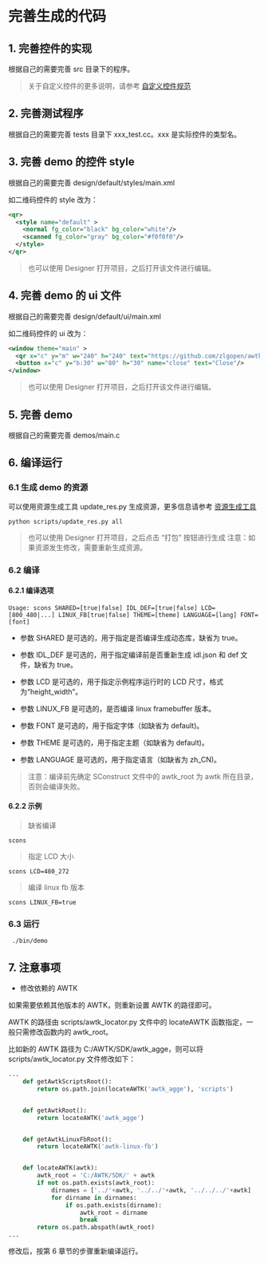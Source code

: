 
# 完善生成的代码

## 1. 完善控件的实现

根据自己的需要完善 src 目录下的程序。

> 关于自定义控件的更多说明，请参考 [自定义控件规范](https://github.com/zlgopen/awtk/blob/master/docs/custom_widget_rules.md)

## 2. 完善测试程序

根据自己的需要完善 tests 目录下 xxx_test.cc。xxx 是实际控件的类型名。

## 3. 完善 demo 的控件 style

根据自己的需要完善 design/default/styles/main.xml

如二维码控件的 style 改为：

```xml
<qr>
  <style name="default" >
    <normal fg_color="black" bg_color="white"/>
    <scanned fg_color="gray" bg_color="#f0f0f0"/>
  </style>
</qr>
```
> 也可以使用 Designer 打开项目，之后打开该文件进行编辑。

## 4. 完善 demo 的 ui 文件

根据自己的需要完善 design/default/ui/main.xml

如二维码控件的 ui 改为：

```xml
<window theme="main" >
  <qr x="c" y="m" w="240" h="240" text="https://github.com/zlgopen/awtk" />
  <button x="c" y="b:30" w="80" h="30" name="close" text="Close"/>
</window>
```
> 也可以使用 Designer 打开项目，之后打开该文件进行编辑。

## 5. 完善 demo

根据自己的需要完善 demos/main.c

## 6. 编译运行

### 6.1 生成 demo 的资源

可以使用资源生成工具 update_res.py 生成资源，更多信息请参考 [资源生成工具](../template/scripts/README.md)

```
python scripts/update_res.py all
```
> 也可以使用 Designer 打开项目，之后点击 “打包” 按钮进行生成
> 注意：如果资源发生修改，需要重新生成资源。


### 6.2 编译

#### 6.2.1 编译选项

```
Usage: scons SHARED=[true|false] IDL_DEF=[true|false] LCD=[800_480|...] LINUX_FB[true|false] THEME=[theme] LANGUAGE=[lang] FONT=[font]
```

* 参数 SHARED 是可选的，用于指定是否编译生成动态库，缺省为 true。

* 参数 IDL_DEF 是可选的，用于指定编译前是否重新生成 idl.json 和 def 文件，缺省为 true。

* 参数 LCD 是可选的，用于指定示例程序运行时的 LCD 尺寸，格式为“height_width”。

* 参数 LINUX_FB 是可选的，是否编译 linux framebuffer 版本。

* 参数 FONT 是可选的，用于指定字体（如缺省为 default)。

* 参数 THEME 是可选的，用于指定主题（如缺省为 default)。

* 参数 LANGUAGE 是可选的，用于指定语言（如缺省为 zh_CN)。

> 注意：编译前先确定 SConstruct 文件中的 awtk_root 为 awtk 所在目录，否则会编译失败。

#### 6.2.2 示例

> 缺省编译

```
scons
```

> 指定 LCD 大小

```
scons LCD=480_272
```

> 编译 linux fb 版本
```
scons LINUX_FB=true
```

### 6.3 运行

```
 ./bin/demo
```

## 7. 注意事项

* 修改依赖的 AWTK

如果需要依赖其他版本的 AWTK，则重新设置 AWTK 的路径即可。

AWTK 的路径由 scripts/awtk_locator.py 文件中的 locateAWTK 函数指定，一般只需修改函数内的 awtk_root。

比如新的 AWTK 路径为 C:/AWTK/SDK/awtk_agge，则可以将  scripts/awtk_locator.py 文件修改如下：

```python
...
    def getAwtkScriptsRoot():
        return os.path.join(locateAWTK('awtk_agge'), 'scripts')


    def getAwtkRoot():
        return locateAWTK('awtk_agge')


    def getAwtkLinuxFbRoot():
        return locateAWTK('awtk-linux-fb')


    def locateAWTK(awtk):
        awtk_root = 'C:/AWTK/SDK/' + awtk
        if not os.path.exists(awtk_root):
            dirnames = ['../'+awtk, '../../'+awtk, '../../../'+awtk]
            for dirname in dirnames:
                if os.path.exists(dirname):
                    awtk_root = dirname
                    break
        return os.path.abspath(awtk_root)
...
```

修改后，按第 6 章节的步骤重新编译运行。